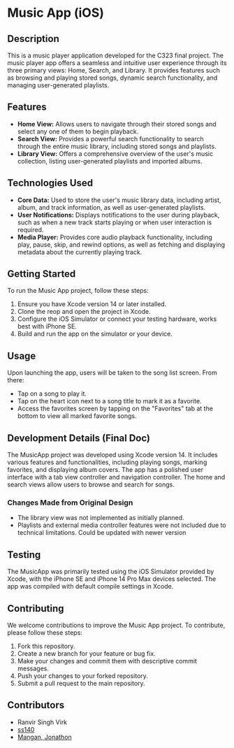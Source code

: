 # Music App (iOS)

## Description
This is a music player application developed for the C323 final project. The music player app offers a seamless and intuitive user experience through its three primary views: Home, Search, and Library. It provides features such as browsing and playing stored songs, dynamic search functionality, and managing user-generated playlists.

## Features
- **Home View:** Allows users to navigate through their stored songs and select any one of them to begin playback.
- **Search View:** Provides a powerful search functionality to search through the entire music library, including stored songs and playlists.
- **Library View:** Offers a comprehensive overview of the user's music collection, listing user-generated playlists and imported albums.

## Technologies Used
- **Core Data:** Used to store the user's music library data, including artist, album, and track information, as well as user-generated playlists.
- **User Notifications:** Displays notifications to the user during playback, such as when a new track starts playing or when user interaction is required.
- **Media Player:** Provides core audio playback functionality, including play, pause, skip, and rewind options, as well as fetching and displaying metadata about the currently playing track.

## Getting Started
To run the Music App project, follow these steps:
1. Ensure you have Xcode version 14 or later installed.
2. Clone the reop and open the project in Xcode.
3. Configure the iOS Simulator or connect your testing hardware, works best with iPhone SE.
4. Build and run the app on the simulator or your device.

## Usage
Upon launching the app, users will be taken to the song list screen. From there:
- Tap on a song to play it.
- Tap on the heart icon next to a song title to mark it as a favorite.
- Access the favorites screen by tapping on the "Favorites" tab at the bottom to view all marked favorite songs.

## Development Details (Final Doc)
The MusicApp project was developed using Xcode version 14. It includes various features and functionalities, including playing songs, marking favorites, and displaying album covers. The app has a polished user interface with a tab view controller and navigation controller. The home and search views allow users to browse and search for songs.

### Changes Made from Original Design
- The library view was not implemented as initially planned.
- Playlists and external media controller features were not included due to technical limitations. Could be updated with newer version

## Testing
The MusicApp was primarily tested using the iOS Simulator provided by Xcode, with the iPhone SE and iPhone 14 Pro Max devices selected. The app was compiled with default compile settings in Xcode.

## Contributing
We welcome contributions to improve the Music App project. To contribute, please follow these steps:
1. Fork this repository.
2. Create a new branch for your feature or bug fix.
3. Make your changes and commit them with descriptive commit messages.
4. Push your changes to your forked repository.
5. Submit a pull request to the main repository.

## Contributors
- Ranvir Singh Virk
- [ss140](https://github.iu.edu/ss140)
- [Mangan, Jonathon](https://github.iu.edu/jonmanga)

